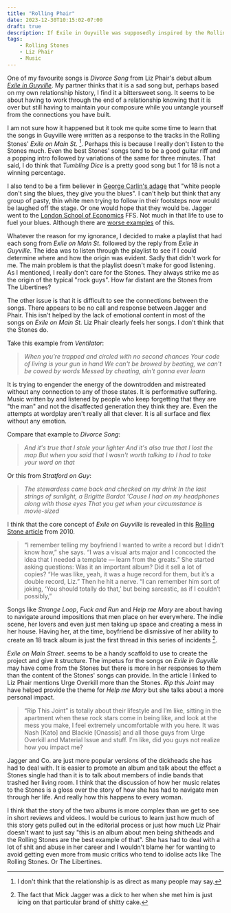 ```yaml
---
title: "Rolling Phair"
date: 2023-12-30T10:15:02-07:00
draft: true
description: If Exile in Guyville was supposedly inspired by the Rolling Stones' Exile on Main St. It is difficult to see how this is the case given how bad Exile on Main St. actually is.
tags:
    - Rolling Stones
    - Liz Phair
    - Music
---
```


One of my favourite songs is _Divorce Song_ from Liz Phair's debut album _[Exile in Guyville](https://en.wikipedia.org/wiki/Exile_in_Guyville)_. My partner thinks that it is a sad song but, perhaps based on my own relationship history, I find it a bittersweet song. It seems to be about having to work through the end of a relationship knowing that it is over but still having to maintain your composure while you untangle yourself from the connections you have built. 

I am not sure how it happened but it took me quite some time to learn that the songs in Guyville were written as a response to the tracks in the Rolling Stones' _Exile on Main St._ [^1]. Perhaps this is because I really don't listen to the Stones much. Even the best Stones' songs tend to be a good guitar riff and a popping intro followed by variations of the same for three minutes. That said, I do think that _Tumbling Dice_ is a pretty good song but 1 for 18 is not a winning percentage. 

I also tend to be a firm believer in [George Carlin's adage](https://www.youtube.com/watch?v=Dcr8dm9Prkk) that "white people don't sing the blues, they give you the blues". I can't help but think that any group of pasty, thin white men trying to follow in their footsteps now would be laughed off the stage. Or one would hope that they would be. Jagger went to the [London School of Economics](https://en.wikipedia.org/wiki/Mick_Jagger#Early_life_and_education) FFS. Not much in that life to use to fuel your blues. Although there are [worse examples](https://www.youtube.com/watch?v=MbOg5XX9Ud0&pp=ygUZbXVkZHkgd2F0ZXJzIGJsdWVzIHNvIGJhZA%3D%3D) of this. 

Whatever the reason for my ignorance, I decided to make a playlist that had each song from _Exile on Main St._ followed by the reply from _Exile in Guyville_. The idea was to listen through the playlist to see if I could determine where and how the origin was evident. Sadly that didn't work for me. The main problem is that the playlist doesn't make for good listening. As I mentioned, I really don't care for the Stones. They always strike me as the origin of the typical "rock guys". How far distant are the Stones from The Libertines? 

The other issue is that it is difficult to see the connections between the songs. There appears to be no call and response between Jagger and Phair. This isn't helped by the lack of emotional content in most of the songs on _Exile on Main St._ Liz Phair clearly feels her songs. I don't think that the Stones do. 

Take this example from _Ventilator_:

> _When you're trapped and circled with no second chances_
> _Your code of living is your gun in hand_
> _We can't be browed by beating, we can't be cowed by words_
> _Messed by cheating, ain't gonna ever learn_

It is trying to engender the energy of the downtrodden and mistreated without any connection to any of those states. It is performative suffering. Music written by and listened by people who keep forgetting that they are "the man" and not the disaffected generation they think they are. Even the attempts at wordplay aren't really all that clever. It is all surface and flex without any emotion.

Compare that example to _Divorce Song_:

> _And it's true that I stole your lighter_
> _And it's also true that I lost the map_
> _But when you said that I wasn't worth talking to_
> _I had to take your word on that_

Or this from _Stratford on Guy_:

> _The stewardess came back and checked on my drink_
> _In the last strings of sunlight, a Brigitte Bardot_
> _'Cause I had on my headphones along with those eyes_
> _That you get when your circumstance is movie-sized_

I think that the core concept of _Exile on Guyville_ is revealed in this [Rolling Stone article](https://www.rollingstone.com/music/music-news/he-said-she-said-how-liz-phair-took-the-rolling-stones-to-guyville-73618/) from 2010.

>  “I remember telling my boyfriend I wanted to write a record but I didn’t know how,” she says. “I was a visual arts major and I concocted the idea that I needed a template — learn from the greats.” She started asking questions: Was it an important album? Did it sell a lot of copies? “He was like, yeah, it was a huge record for them, but it’s a double record, Liz.” Then he hit a nerve. “I can remember him sort of joking, ‘You should totally do that,’ but being sarcastic, as if I couldn’t possibly,”

Songs like _Strange Loop_, _Fuck and Run_ and _Help me Mary_ are about having to navigate around impositions that men place on her everywhere. The indie scene, her lovers and even just men taking up space and creating a mess in her house. Having her, at the time, boyfriend be dismissive of her ability to create an 18 track album is just the first thread in this series of incidents [^2]. 

_Exile on Main Street._ seems to be a handy scaffold to use to create the project and give it structure. The impetus for the songs on _Exile in Guyville_ may have come from the Stones but there is more in her responses to them than the content of the Stones' songs can provide. In the article I linked to Liz Phair mentions Urge Overkill more than the Stones. _Rip this Joint_ may have helped provide the theme for _Help me Mary_ but she talks about a more personal impact.

> “Rip This Joint” is totally about their lifestyle and I’m like, sitting in the apartment when these rock stars come in being like, and look at the mess you make, I feel extremely uncomfortable with you here. It was Nash [Kato] and Blackie [Onassis] and all those guys from Urge Overkill and Material Issue and stuff. I’m like, did you guys not realize how you impact me?

Jagger and Co. are just more popular versions of the dickheads she has had to deal with. It is easier to promote an album and talk about the effect a Stones single had than it is to talk about members of indie bands that trashed her living room. I think that the discussion of how her music relates to the Stones is a gloss over the story of how she has had to navigate men through her life. And really how this happens to every woman.

I think that the story of the two albums is more complex than we get to see in short reviews and videos. I would be curious to learn just how much of this story gets pulled out in the editorial process or just how much Liz Phair doesn't want to just say "this is an album about men being shitheads and the Rolling Stones are the best example of that". She has had to deal with a lot of shit and abuse in her career and I wouldn't blame her for wanting to avoid getting even more from music critics who tend to idolise acts like The Rolling Stones. Or The Libertines. 

[^1]: I don't think that the relationship is as direct as many people may say.
[^2]: The fact that Mick Jagger was a dick to her when she met him is just icing on that particular brand of shitty cake. 